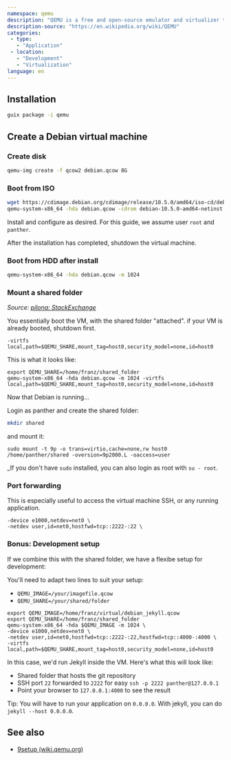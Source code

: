 ```yaml
---
namespace: qemu
description: "QEMU is a free and open-source emulator and virtualizer that can perform hardware virtualization."
description-source: "https://en.wikipedia.org/wiki/QEMU"
categories:
 - type:
   - "Application"
 - location:
   - "Development"
   - "Virtualization"
language: en
---
```


## Installation

```bash
guix package -i qemu
```

## Create a Debian virtual machine

### Create disk

```bash
qemu-img create -f qcow2 debian.qcow 8G
```

### Boot from ISO

```bash
wget https://cdimage.debian.org/cdimage/release/10.5.0/amd64/iso-cd/debian-10.5.0-amd64-netinst.iso
qemu-system-x86_64 -hda debian.qcow -cdrom debian-10.5.0-amd64-netinst.iso -boot d -m 512
```

Install and configure as desired. For this guide, we assume user `root` and `panther`.

After the installation has completed, shutdown the virtual machine.

### Boot from HDD after install

```bash
qemu-system-x86_64 -hda debian.qcow -m 1024
```

### Mount a shared folder

_Source: [pilona: StackExchange](https://superuser.com/a/628381)_

You essentially boot the VM, with the shared folder "attached". if your VM is already booted, shutdown first.

```
-virtfs local,path=$QEMU_SHARE,mount_tag=host0,security_model=none,id=host0
```

This is what it looks like:

```
export QEMU_SHARE=/home/franz/shared_folder
qemu-system-x86_64 -hda debian.qcow -m 1024 -virtfs local,path=$QEMU_SHARE,mount_tag=host0,security_model=none,id=host0
```

Now that Debian is running...

Login as panther and create the shared folder:

```bash
mkdir shared
```

and mount it:

```
sudo mount -t 9p -o trans=virtio,cache=none,rw host0 /home/panther/shared -oversion=9p2000.L -oaccess=user
```

_If you don't have `sudo` installed, you can also login as root with `su - root`.

### Port forwarding

This is especially useful to access the virtual machine SSH, or any running application.

```
-device e1000,netdev=net0 \
-netdev user,id=net0,hostfwd=tcp::2222-:22 \
```

### Bonus: Development setup

If we combine this with the shared folder, we have a flexibe setup for development:

You'll need to adapt two lines to suit your setup:

- `QEMU_IMAGE=/your/imagefile.qcow`
- `QEMU_SHARE=/your/shared/folder`

``` 
export QEMU_IMAGE=/home/franz/virtual/debian_jekyll.qcow
export QEMU_SHARE=/home/franz/shared_folder
qemu-system-x86_64 -hda $QEMU_IMAGE -m 1024 \
-device e1000,netdev=net0 \
-netdev user,id=net0,hostfwd=tcp::2222-:22,hostfwd=tcp::4000-:4000 \
-virtfs local,path=$QEMU_SHARE,mount_tag=host0,security_model=none,id=host0
```

In this case, we'd run Jekyll inside the VM. Here's what this will look like:

- Shared folder that hosts the git repository
- SSH port `22` forwarded to `2222` for easy `ssh -p 2222 panther@127.0.0.1`
- Point your browser to `127.0.0.1:4000` to see the result

Tip: You will have to run your application on `0.0.0.0`. 
With jekyll, you can do `jekyll --host 0.0.0.0`.

## See also

- [9setup (wiki.qemu.org)](https://wiki.qemu.org/Documentation/9psetup)
